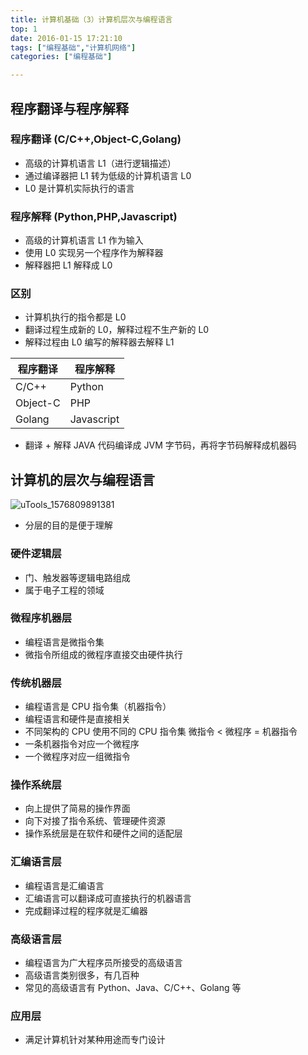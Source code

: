 ```yaml
---
title: 计算机基础（3）计算机层次与编程语言
top: 1
date: 2016-01-15 17:21:10
tags: ["编程基础","计算机网络"]
categories: ["编程基础"]

---
```


## 程序翻译与程序解释

### 程序翻译 (C/C++,Object-C,Golang)

- 高级的计算机语言 L1（进行逻辑描述）
- 通过编译器把 L1 转为低级的计算机语言 L0
- L0 是计算机实际执行的语言

### 程序解释 (Python,PHP,Javascript)

- 高级的计算机语言 L1 作为输入
- 使用 L0 实现另一个程序作为解释器
- 解释器把 L1 解释成 L0

### 区别

- 计算机执行的指令都是 L0
- 翻译过程生成新的 L0，解释过程不生产新的 L0
- 解释过程由 L0 编写的解释器去解释 L1


| 程序翻译 | 程序解释   |
| -------- | ---------- |
| C/C++    | Python     |
| Object-C | PHP        |
| Golang   | Javascript |

- 翻译 + 解释
JAVA 代码编译成 JVM 字节码，再将字节码解释成机器码

## 计算机的层次与编程语言

![uTools_1576809891381](https://tva2.sinaimg.cn/large/a616b9a4gy1ga2zsblxjaj20r40ejq6n.jpg)
- 分层的目的是便于理解

### 硬件逻辑层

- 门、触发器等逻辑电路组成
- 属于电子工程的领域

### 微程序机器层

- 编程语言是微指令集
- 微指令所组成的微程序直接交由硬件执行

### 传统机器层

- 编程语言是 CPU 指令集（机器指令）
- 编程语言和硬件是直接相关
- 不同架构的 CPU 使用不同的 CPU 指令集
微指令 < 微程序 = 机器指令
- 一条机器指令对应一个微程序
- 一个微程序对应一组微指令

### 操作系统层

- 向上提供了简易的操作界面
- 向下对接了指令系统、管理硬件资源
- 操作系统层是在软件和硬件之间的适配层

### 汇编语言层

- 编程语言是汇编语言
- 汇编语言可以翻译成可直接执行的机器语言
- 完成翻译过程的程序就是汇编器

### 高级语言层

- 编程语言为广大程序员所接受的高级语言
- 高级语言类别很多，有几百种
- 常见的高级语言有 Python、Java、C/C++、Golang 等

### 应用层

- 满足计算机针对某种用途而专门设计


